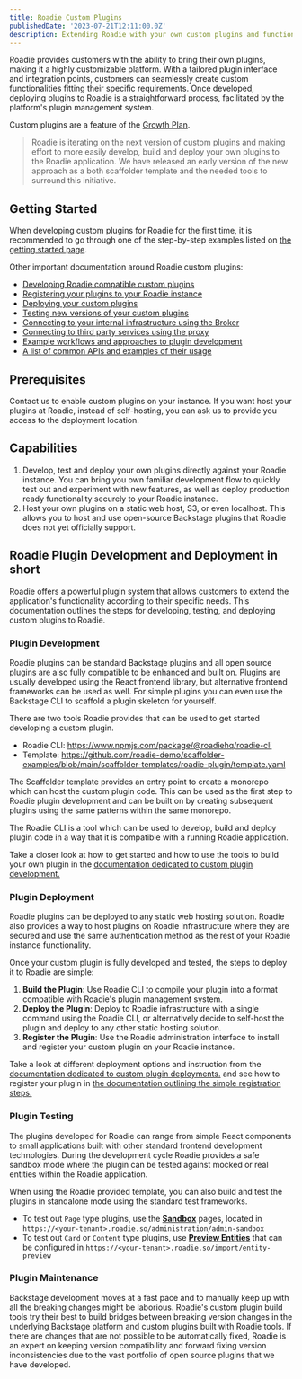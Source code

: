 ```yaml
---
title: Roadie Custom Plugins
publishedDate: '2023-07-21T12:11:00.0Z'
description: Extending Roadie with your own custom plugins and functionality
---
```



Roadie provides customers with the ability to bring their own plugins, making it a highly customizable platform. With a tailored plugin interface and integration points, customers can seamlessly create custom functionalities fitting their specific requirements. Once developed, deploying plugins to Roadie is a straightforward process, facilitated by the platform's plugin management system. 

Custom plugins are a feature of the [Growth Plan](/pricing/).


> Roadie is iterating on the next version of custom plugins and making effort to more easily develop, build and deploy your own plugins to the Roadie application.
We have released an early version of the new approach as a both scaffolder template and the needed tools to surround this initiative.


## Getting Started

When developing custom plugins for Roadie for the first time, it is recommended to go through one of the step-by-step examples listed on [the getting started page](/docs/custom-plugins/getting-started/).


Other important documentation around Roadie custom plugins: 

* [Developing Roadie compatible custom plugins](/docs/custom-plugins/developing/)
* [Registering your plugins to your Roadie instance](/docs/custom-plugins/plugin-registration/)
* [Deploying your custom plugins](/docs/custom-plugins/deploying/)
* [Testing new versions of your custom plugins](/docs/custom-plugins/testing/)
* [Connecting to your internal infrastructure using the Broker](/docs/custom-plugins/connectivity/broker/)
* [Connecting to third party services using the proxy](/docs/custom-plugins/connectivity/proxy/)
* [Example workflows and approaches to plugin development](/docs/custom-plugins/getting-started/)
* [A list of common APIs and examples of their usage](/docs/custom-plugins/available-apis/)


## Prerequisites

Contact us to enable custom plugins on your instance. If you want host your plugins at Roadie, instead of self-hosting, you can ask us to provide you access to the deployment location.

## Capabilities

1. Develop, test and deploy your own plugins directly against your Roadie instance. You can bring you own familiar development flow to quickly test out and  experiment with new features, as well as deploy production ready functionality securely to your Roadie instance.
2. Host your own plugins on a static web host, S3, or even localhost. This allows you to host and use open-source Backstage plugins that Roadie does not yet officially support.


## Roadie Plugin Development and Deployment in short


Roadie offers a powerful plugin system that allows customers to extend the application's functionality according to their specific needs. This documentation outlines the steps for developing, testing, and deploying custom plugins to Roadie.

### Plugin Development

Roadie plugins can be standard Backstage plugins and all open source plugins are also fully compatible to be enhanced and built on. Plugins are usually developed using the React frontend library, but alternative frontend frameworks can be used as well. For simple plugins you can even use the Backstage CLI to scaffold a plugin skeleton for yourself.

There are two tools Roadie provides that can be used to get started developing a custom plugin.

- Roadie CLI: https://www.npmjs.com/package/@roadiehq/roadie-cli
- Template: https://github.com/roadie-demo/scaffolder-examples/blob/main/scaffolder-templates/roadie-plugin/template.yaml

The Scaffolder template provides an entry point to create a monorepo which can host the custom plugin code. This can be used as the first step to Roadie plugin development and can be built on by creating subsequent plugins using the same patterns within the same monorepo.

The Roadie CLI is a tool which can be used to develop, build and deploy plugin code in a way that it is compatible with a running Roadie application.


Take a closer look at how to get started and how to use the tools to build your own plugin in the [documentation dedicated to custom plugin development.](/docs/custom-plugins/developing/)


### Plugin Deployment

Roadie plugins can be deployed to any static web hosting solution. Roadie also provides a way to host plugins on Roadie infrastructure where they are secured and use the same authentication method as the rest of your Roadie instance functionality.

Once your custom plugin is fully developed and tested, the steps to deploy it to Roadie are simple:

1. **Build the Plugin**: Use Roadie CLI to compile your plugin into a format compatible with Roadie's plugin management system.
2. **Deploy the Plugin**: Deploy to Roadie infrastructure with a single command using the Roadie CLI, or alternatively decide to self-host the plugin and deploy to any other static hosting solution.
3. **Register the Plugin**: Use the Roadie administration interface to install and register your custom plugin on your Roadie instance.


Take a look at different deployment options and instruction from the [documentation dedicated to custom plugin deployments.](/docs/custom-plugins/deploying/) and see how to register your plugin in [the documentation outlining the simple registration steps.](/docs/custom-plugins/plugin-registration)


### Plugin Testing

The plugins developed for Roadie can range from simple React components to small applications built with other standard frontend development technologies. During the development cycle Roadie provides a safe sandbox mode where the plugin can be tested against mocked or real entities within the Roadie application. 

When using the Roadie provided template, you can also build and test the plugins in standalone mode using the standard test frameworks.  

* To test out `Page` type plugins, use the [**Sandbox**](/docs/details/sandbox-mode/) pages, located in `https://<your-tenant>.roadie.so/administration/admin-sandbox`
* To test out `Card` or `Content` type plugins, use [**Preview Entities**](/docs/details/previewing-changes/#using-the-entity-preview-page) that can be configured in `https://<your-tenant>.roadie.so/import/entity-preview`


### Plugin Maintenance

Backstage development moves at a fast pace and to manually keep up with all the breaking changes might be laborious. Roadie's custom plugin build tools try their best to build bridges between breaking version changes in the underlying Backstage platform and custom plugins built with Roadie tools. If there are changes that are not possible to be automatically fixed, Roadie is an expert on keeping version compatibility and forward fixing version inconsistencies due to the vast portfolio of open source plugins that we have developed. 


